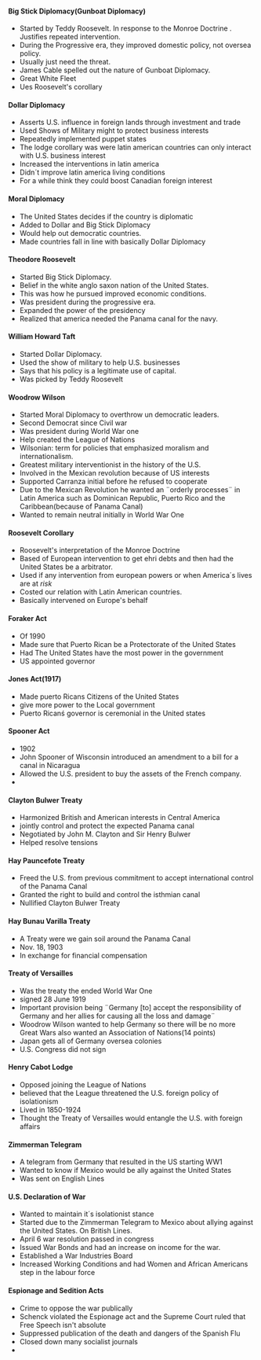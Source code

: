 #### Big Stick Diplomacy(Gunboat Diplomacy)
 - Started by Teddy Roosevelt. In response to the Monroe Doctrine . Justifies repeated intervention.
- During the Progressive era, they improved domestic policy, not oversea policy.
 - Usually just need the threat.
 - James Cable spelled out the nature of Gunboat Diplomacy.
 - Great White Fleet
 - Ues Roosevelt's corollary
#### Dollar Diplomacy
 - Asserts U.S. influence in foreign lands through investment and trade
 - Used Shows of Military might to protect business interests
 - Repeatedly implemented puppet states
 - The lodge corollary was were latin american countries can only interact with U.S. business interest
 - Increased the interventions in latin america
 - Didn´t improve latin america living conditions
 - For a while think they could boost Canadian foreign interest
#### Moral Diplomacy
 - The United States decides if the country is diplomatic
 - Added to Dollar and Big Stick Diplomacy
 - Would help out democratic countries.
 - Made countries fall in line with basically Dollar Diplomacy
#### Theodore Roosevelt
- Started Big Stick Diplomacy.
- Belief in the white anglo saxon nation of the United States.
- This was how he pursued improved economic conditions. 
- Was president during the progressive era.
- Expanded the power of the presidency
- Realized that america needed the Panama canal for the navy. 
#### William Howard Taft
 - Started Dollar Diplomacy.
 - Used the show of military to help U.S. businesses
 - Says that his policy is a legitimate use of capital.
 - Was picked by Teddy Roosevelt
#### Woodrow Wilson
 - Started Moral Diplomacy to overthrow un democratic leaders.
 - Second Democrat since Civil war
 - Was president during World War one
 - Help created the League of Nations
 - Wilsonian: term for policies that emphasized moralism and internationalism.
 - Greatest military interventionist in the history of the U.S.
 - Involved in the Mexican revolution because of US interests
 - Supported Carranza initial before he refused to cooperate
 - Due to the Mexican Revolution he wanted an ¨orderly processes¨ in Latin America such as Dominican Republic, Puerto Rico and the Caribbean(because of Panama Canal)
 - Wanted to remain neutral initially in World War One
#### Roosevelt Corollary
 - Roosevelt's interpretation of the Monroe Doctrine
 - Based of European intervention to get ehri debts and then had the United States be a arbitrator.
 - Used if any intervention from european powers or when America´s lives are at *risk* 
 - Costed our relation with Latin American countries.
 - Basically intervened on Europe's behalf
#### Foraker Act
 - Of 1990
 - Made sure that Puerto Rican be a Protectorate of the United States
 - Had The United States have the most power in the government
 - US appointed governor
#### Jones Act(1917)
 - Made puerto Ricans Citizens of the United States
 - give more power to the Local government
 - Puerto Ricanś governor is ceremonial in the United states
#### Spooner Act
 - 1902
 - John Spooner of Wisconsin introduced an amendment to a bill for a canal in Nicaragua
 - Allowed the U.S. president to buy the assets of the French company.
 - 
#### Clayton Bulwer Treaty
 - Harmonized British and American interests in Central America
 - jointly control and protect the expected Panama canal
 - Negotiated by  John M. Clayton and Sir Henry Bulwer
 - Helped resolve tensions
#### Hay Pauncefote Treaty
 - Freed the U.S. from previous commitment to accept international control of the Panama Canal
 - Granted the right to build and control the isthmian canal
 - Nullified Clayton Bulwer Treaty
#### Hay Bunau Varilla Treaty
 - A Treaty were we gain soil around the Panama Canal
 - Nov. 18, 1903
 - In exchange for financial compensation
#### Treaty of Versailles
 - Was the treaty the ended World War One
 - signed 28 June 1919
 - Important provision being ¨Germany [to] accept the responsibility of Germany and her allies for causing all the loss and damage¨
 - Woodrow Wilson wanted to help Germany so there will be no more Great Wars also wanted an Association of Nations(14 points)
 - Japan gets all of Germany oversea colonies
 - U.S. Congress did not sign
#### Henry Cabot Lodge
 - Opposed joining the League of Nations
 - believed that the League threatened the U.S. foreign policy of isolationism
 - Lived in 1850-1924
 - Thought the Treaty of Versailles would entangle the U.S. with foreign affairs
#### Zimmerman Telegram
 - A telegram from Germany that resulted in the US starting WW1
 - Wanted to know if Mexico would be ally against the United States
 - Was sent on English Lines
#### U.S. Declaration of War
 - Wanted to maintain it´s isolationist stance
 - Started due to the Zimmerman Telegram to Mexico about allying against the United States. On British Lines.
 - April 6 war resolution passed in congress
 - Issued War Bonds and had an increase on income for the war. 
 - Established a War Industries Board
 - Increased Working Conditions and had Women and African Americans step in the labour force
#### Espionage and Sedition Acts
 - Crime to oppose the war publically
 - Schenck violated the Espionage act and the Supreme Court ruled that Free Speech isn't absolute
 - Suppressed publication of the death and dangers of the Spanish Flu
 - Closed down many socialist journals
 - 

<!--stackedit_data:
eyJoaXN0b3J5IjpbLTk2NDA1MzMxMCwxODQ2NzYzNDE2LDE0MD
k5OTc4NCwtMTQwMTkzMTA1OSw3NjI1Nzk4MjgsLTM4MDA3NzY0
LC0xNTA2MzIxMzYsLTE4OTIwNzYyOTIsLTcyNDQxNDA5MywtMj
A0MDY0MTIyMiwtMTQ2ODMzOTYxNSwtMTA1MjEwNjU2NCwtMTA3
MjQwNjM4NSw4MzA5MTg1MjAsMTg1OTk0MDQzMiwtMTM2Njg0Mj
YyNCwtNjYyMDk2NjIwLDM5NTQ2MjkyLC02MzIxMjU2NTIsLTE1
NDY1MzI2NTRdfQ==
-->
